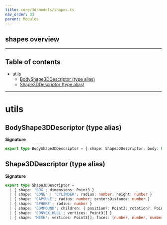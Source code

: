 ```yaml
---
title: core/3d/models/shapes.ts
nav_order: 33
parent: Modules
---
```


## shapes overview

---

<h2 class="text-delta">Table of contents</h2>

- [utils](#utils)
  - [BodyShape3DDescriptor (type alias)](#bodyshape3ddescriptor-type-alias)
  - [Shape3DDescriptor (type alias)](#shape3ddescriptor-type-alias)

---

# utils

## BodyShape3DDescriptor (type alias)

**Signature**

```ts
export type BodyShape3DDescriptor = { shape: Shape3DDescriptor; body: Partial<Body3DOptions> }
```

## Shape3DDescriptor (type alias)

**Signature**

```ts
export type Shape3DDescriptor =
  | { shape: 'BOX'; dimensions: Point3 }
  | { shape: 'CONE' | 'CYLINDER'; radius: number; height: number }
  | { shape: 'CAPSULE'; radius: number; centersDistance: number }
  | { shape: 'SPHERE'; radius: number }
  | { shape: 'COMPOUND'; children: { position?: Point3; rotation?: Point4; shape: Shape3DDescriptor }[] }
  | { shape: 'CONVEX_HULL'; vertices: Point3[] }
  | { shape: 'MESH'; vertices: Point3[]; faces: [number, number, number][] }
```
